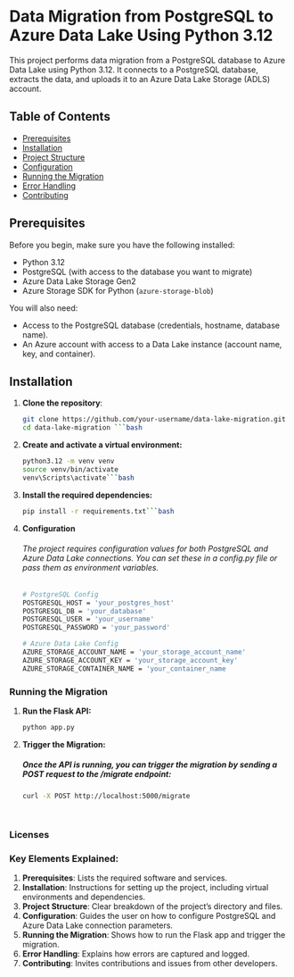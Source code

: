 # Data Migration from PostgreSQL to Azure Data Lake Using Python 3.12

This project performs data migration from a PostgreSQL database to Azure Data Lake using Python 3.12. It connects to a PostgreSQL database, extracts the data, and uploads it to an Azure Data Lake Storage (ADLS) account.

## Table of Contents

- [Prerequisites](#prerequisites)
- [Installation](#installation)
- [Project Structure](#project-structure)
- [Configuration](#configuration)
- [Running the Migration](#running-the-migration)
- [Error Handling](#error-handling)
- [Contributing](#contributing)

## Prerequisites

Before you begin, make sure you have the following installed:

- Python 3.12
- PostgreSQL (with access to the database you want to migrate)
- Azure Data Lake Storage Gen2
- Azure Storage SDK for Python (`azure-storage-blob`)

You will also need:

- Access to the PostgreSQL database (credentials, hostname, database name).
- An Azure account with access to a Data Lake instance (account name, key, and container).

## Installation

1. **Clone the repository**:
   ```bash
   git clone https://github.com/your-username/data-lake-migration.git
   cd data-lake-migration ```bash
2. **Create and activate a virtual environment:**
   ```bash
   python3.12 -m venv venv
   source venv/bin/activate    
   venv\Scripts\activate```bash
3. **Install the required dependencies:**
   ```bash
   pip install -r requirements.txt```bash
4. **Configuration**
   ###### The project requires configuration values for both PostgreSQL and Azure Data Lake connections. You can set these in a config.py file or pass them as environment variables.
   ```bash
   # PostgreSQL Config
   POSTGRESQL_HOST = 'your_postgres_host'
   POSTGRESQL_DB = 'your_database'
   POSTGRESQL_USER = 'your_username'
   POSTGRESQL_PASSWORD = 'your_password'

   # Azure Data Lake Config
   AZURE_STORAGE_ACCOUNT_NAME = 'your_storage_account_name'
   AZURE_STORAGE_ACCOUNT_KEY = 'your_storage_account_key'
   AZURE_STORAGE_CONTAINER_NAME = 'your_container_name
### Running the Migration
1. **Run the Flask API:**
   ```bash
   python app.py
2. **Trigger the Migration:**
   ##### Once the API is running, you can trigger the migration by sending a POST request to the /migrate endpoint:
   ```bash
   curl -X POST http://localhost:5000/migrate

   


### Licenses

### Key Elements Explained:
1. **Prerequisites**: Lists the required software and services.
2. **Installation**: Instructions for setting up the project, including virtual environments and dependencies.
3. **Project Structure**: Clear breakdown of the project’s directory and files.
4. **Configuration**: Guides the user on how to configure PostgreSQL and Azure Data Lake connection parameters.
5. **Running the Migration**: Shows how to run the Flask app and trigger the migration.
6. **Error Handling**: Explains how errors are captured and logged.
7. **Contributing**: Invites contributions and issues from other developers.




  
    

